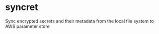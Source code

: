 # syncret

Sync encrypted secrets and their metadata from the local file system to AWS parameter store
